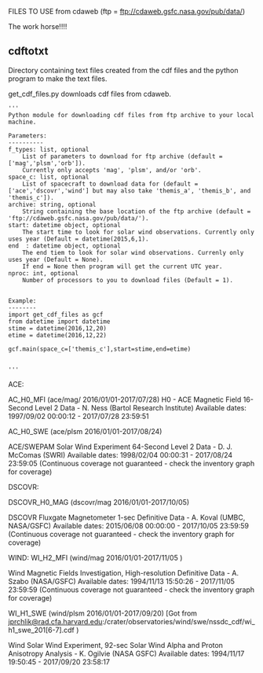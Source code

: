 FILES TO USE from cdaweb (ftp = ftp://cdaweb.gsfc.nasa.gov/pub/data/)

The work horse!!!!

cdftotxt
--------
Directory containing text files created from the cdf files and the python program to make the text files.

get_cdf_files.py downloads cdf files from cdaweb.


    '''
    Python module for downloading cdf files from ftp archive to your local machine.
    
    Parameters:
    ----------
    f_types: list, optional
        List of parameters to download for ftp archive (default = ['mag','plsm','orb']).
        Currently only accepts 'mag', 'plsm', and/or 'orb'.
    space_c: list, optional 
        List of spacecraft to download data for (default = ['ace','dscovr','wind'] but may also take 'themis_a', 'themis_b', and 'themis_c']). 
    archive: string, optional
        String containing the base location of the ftp archive (default = 'ftp://cdaweb.gsfc.nasa.gov/pub/data/').
    start: datetime object, optional
        The start time to look for solar wind observations. Currently only uses year (Default = datetime(2015,6,1).
    end  : datetime object, optional
        The end tiem to look for solar wind observations. Currenly only uses year (Default = None).
        If end = None then program will get the current UTC year.
    nproc: int, optional
        Number of processors to you to download files (Default = 1).


    Example:
    --------
    import get_cdf_files as gcf
    from datetime import datetime
    stime = datetime(2016,12,20)
    etime = datetime(2016,12,22)

    gcf.main(space_c=['themis_c'],start=stime,end=etime)
   

    '''




ACE:

AC_H0_MFI (ace/mag/ 2016/01/01-2017/07/28)
H0 - ACE Magnetic Field 16-Second Level 2 Data - N. Ness (Bartol Research Institute)
Available dates: 1997/09/02 00:00:12 - 2017/07/28 23:59:51

AC_H0_SWE (ace/plsm 2016/01/01-2017/08/24)

ACE/SWEPAM Solar Wind Experiment 64-Second Level 2 Data - D. J. McComas (SWRI)
Available dates: 1998/02/04 00:00:31 - 2017/08/24 23:59:05
(Continuous coverage not guaranteed - check the inventory graph for coverage)

DSCOVR:

DSCOVR_H0_MAG (dscovr/mag 2016/01/01-2017/10/05)

DSCOVR Fluxgate Magnetometer 1-sec Definitive Data - A. Koval (UMBC, NASA/GSFC)
Available dates: 2015/06/08 00:00:00 - 2017/10/05 23:59:59
(Continuous coverage not guaranteed - check the inventory graph for coverage)

WIND:
WI_H2_MFI (wind/mag 2016/01/01-2017/11/05 )

Wind Magnetic Fields Investigation, High-resolution Definitive Data - A. Szabo (NASA/GSFC)
Available dates: 1994/11/13 15:50:26 - 2017/11/05 23:59:59
(Continuous coverage not guaranteed - check the inventory graph for coverage)

WI_H1_SWE (wind/plsm 2016/01/01-2017/09/20) [Got from  jprchlik@rad.cfa.harvard.edu:/crater/observatories/wind/swe/nssdc_cdf/wi_h1_swe_201[6-7].cdf )

Wind Solar Wind Experiment, 92-sec Solar Wind Alpha and Proton Anisotropy Analysis - K. Ogilvie (NASA GSFC)
Available dates: 1994/11/17 19:50:45 - 2017/09/20 23:58:17